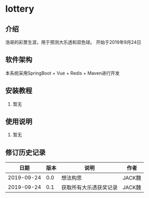 ﻿# lottery

## 介绍
浩哥的彩票生涯，用于预测大乐透和双色球。
开始于2019年9月24日

## 软件架构
本系统采用SpringBoot + Vue + Redis + Maven进行开发

## 安装教程

1. 暂无

## 使用说明

1. 暂无

##   修订历史记录

|日期        | 版本  |    说明	                    |   作者   |
|-----------|-------|-------------------------------|----------|
|2019-09-24 |  0.0  |想法构思     	            |  JACK魏  |
|2019-09-24 |  0.1  |获取所有大乐透获奖记录     	            |  JACK魏  |